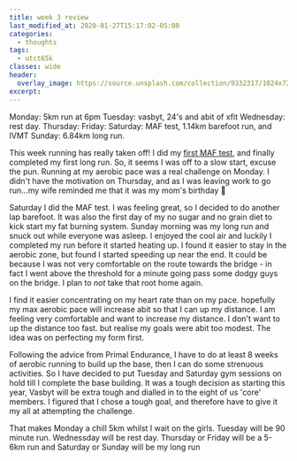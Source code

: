 ```yaml
---
title: week 3 review
last_modified_at: 2020-01-27T15:17:02-05:00
categories:
  - thoughts
tags:
  - utct65k
classes: wide
header:
  overlay_image: https://source.unsplash.com/collection/9332317/1024x720
excerpt:
---
```

Monday: 5km run at 6pm
Tuesday: vasbyt, 24's and abit of xfit
Wednesday: rest day.
Thursday:
Friday:
Saturday: MAF test, 1.14km barefoot run, and IVMT
Sunday: 6.84km long run.

This week running has really taken off!
I did my [first MAF test](), and finally completed my first long run.
So, it seems I was off to a slow start, excuse the pun. Running at my aerobic pace was a real challenge on Monday. I didn't have the motivation on Thursday, and as I was leaving work to go run...my wife  reminded me that it was my mom's birthday :facepalm:

Saturday I did the MAF test. I was feeling great, so I decided to do another lap barefoot. It was also the first day of my no sugar and no grain diet to kick start my fat burning system. Sunday morning was my long run and snuck out while everyone was asleep. I enjoyed the cool air and luckily I completed my run before it started heating up. I found it easier to stay in the aerobic zone, but found I started speeding up near the end. It could be because I was not very comfortable on the route towards the bridge - in fact I went above the threshold for a minute going pass some dodgy guys on the bridge. I plan to _not_ take that root home again.

I find it easier concentrating on my heart rate than on my pace. hopefully my max aerobic pace will increase abit so that I can up my distance. I am feeling very comfortable and want to increase my distance. I don't want to up the distance too fast. but realise my goals were abit too modest. The idea was on perfecting my form first.

Following the advice from Primal Endurance, I have to do at least 8 weeks of aerobic running to build up the base, then I can do some strenuous activities. So I have decided to put Tuesday and Saturday gym sessions on hold till I complete the base building. It was a tough decision as starting this year, Vasbyt will be extra tough and dialled in to the eight of us 'core' members. I figured that I chose a tough goal, and therefore have to give it my all at attempting the challenge.

That makes Monday a chill 5km whilst I wait on the girls. Tuesday will be 90 minute run. Wednessday will be rest day. Thursday or Friday will be a 5-6km run and Saturday or Sunday will be my long run
